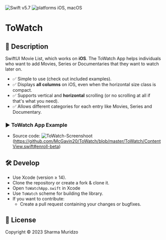 ![Swift v5.7](https://img.shields.io/badge/swift-v5.7-orange.svg)
![platforms iOS, macOS](https://img.shields.io/badge/platforms-iOS,_macOS-blue.svg)

# ToWatch

## 📝 Description

SwiftUI Movie List, which works on **iOS**. The ToWatch App helps individuals
who want to add Movies, Series or Documentaries that they want to watch later on.

- ✅ Simple to use (check out included examples).
- ✅ Displays **all columns** on iOS, even when the horizontal size class is compact.
- ✅ Supports vertical and **horizontal** scrolling (or no scrolling at all if that's what you need).
- ✅ Allows different categories for each entry like Movies, Series and Documentary.

### ▶️ ToWatch App Example

- Source code:
![ToWatch-Screenshoot](https://user-images.githubusercontent.com/86229307/222776137-eb04933b-a658-470d-a408-516767e8d791.png)
(https://github.com/McGavin20/ToWatch/blob/master/ToWatch/ContentView.swift#enroll-beta)


## 🛠 Develop

- Use Xcode (version ≥ 14).
- Clone the repository or create a fork & clone it.
- Open `ToWatchApp.swift` in Xcode
- Use `ToWatch` scheme for building the library.
- If you want to contribute:
    - Create a pull request containing your changes or bugfixes.
    
 ## 📄 License

Copyright © 2023 Sharma Muridzo
